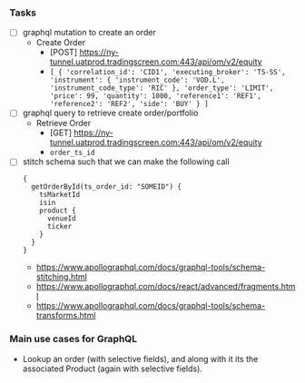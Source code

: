 ### Tasks
* [ ] graphql mutation to create an order
    * Create Order
        * [POST] https://ny-tunnel.uatprod.tradingscreen.com:443/api/om/v2/equity
        * ```[ { 'correlation_id': 'CID1', 'executing_broker': 'TS-SS', 'instrument': { 'instrument_code': 'VOD.L', 'instrument_code_type': 'RIC' }, 'order_type': 'LIMIT', 'price': 99, 'quantity': 1000, 'reference1': 'REF1', 'reference2': 'REF2', 'side': 'BUY' } ]```
* [ ] graphql query to retrieve create order/portfolio
    * Retrieve Order
        * [GET] https://ny-tunnel.uatprod.tradingscreen.com:443/api/om/v2/equity
        * `order_ts_id `
* [ ] stitch schema such that we can make the following call
    ```
    {
      getOrderById(ts_order_id: "SOMEID") {
        tsMarketId
        isin
        product {
          venueId
          ticker
        }
      }
    }
    ```
    * https://www.apollographql.com/docs/graphql-tools/schema-stitching.html
    * https://www.apollographql.com/docs/react/advanced/fragments.html
    * https://www.apollographql.com/docs/graphql-tools/schema-transforms.html

### Main use cases for GraphQL
* Lookup an order (with selective fields), and along with it its the associated Product (again with selective fields).
